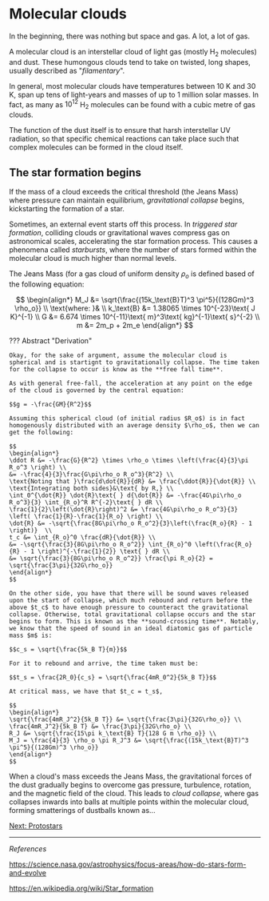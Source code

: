 <!--Contributors: Markus,Prannaya-->

# Molecular clouds

In the beginning, there was nothing but space and gas. A lot, a lot of gas.

A molecular cloud is an interstellar cloud of light gas (mostly H$_2$ molecules) and dust. These humongous clouds tend to take on twisted, long shapes, usually described as "_filamentary_".

In general, most molecular clouds have temperatures between 10 K and 30 K, span up tens of light-years and masses of up to 1 million solar masses. In fact, as many as $10^{12}$ H$_2$ molecules can be found with a cubic metre of gas clouds.

The function of the dust itself is to ensure that harsh interstellar UV radiation, so that specific chemical reactions can take place such that complex molecules can be formed in the cloud itself.


## The star formation begins

If the mass of a cloud exceeds the critical threshold (the Jeans Mass) where pressure can maintain equilibrium, _gravitational collapse_ begins, kickstarting the formation of a star.

Sometimes, an external event starts off this process. In _triggered star formation_, colliding clouds or gravitational waves compress gas on astronomical scales, accelerating the star formation process. This causes a phenomena called _starbursts_, where the number of stars formed within the molecular cloud is much higher than normal levels.

The Jeans Mass (for a gas cloud of uniform density $\rho_o$ is defined based of the following equation:

$$
\begin{align*}
M_J &= \sqrt{\frac{(15k_\text{B}T)^3 \pi^5}{(128Gm)^3 \rho_o}} \\
\text{where:  }& \\
k_\text{B} &= 1.38065 \times 10^{-23}\text{ J K}^{-1} \\
G &= 6.674 \times 10^{-11}\text{ m}^3\text{ kg}^{-1}\text{ s}^{-2} \\
m &= 2m_p + 2m_e
\end{align*}
$$

??? Abstract "Derivation"

    Okay, for the sake of argument, assume the molecular cloud is spherical and is startignt to gravitationally collapse. The time taken for the collapse to occur is know as the **free fall time**.

    As with general free-fall, the acceleration at any point on the edge of the cloud is governed by the central equation:

    $$g = -\frac{GM}{R^2}$$

    Assuming this spherical cloud (of initial radius $R_o$) is in fact homogenously distributed with an average density $\rho_o$, then we can get the following:

    $$
    \begin{align*}
    \ddot R &= -\frac{G}{R^2} \times \rho_o \times \left(\frac{4}{3}\pi R_o^3 \right) \\
    &= -\frac{4}{3}\frac{G\pi\rho_o R_o^3}{R^2} \\
    \text{Noting that }\frac{d\dot{R}}{dR} &= \frac{\ddot{R}}{\dot{R}} \\
    \text{Integrating both sides}&\text{ by R,} \\
    \int_0^{\dot{R}} \dot{R}\text{ } d{\dot{R}} &= -\frac{4G\pi\rho_o R_o^3}{3} \int_{R_o}^R R^{-2}\text{ } dR \\
    \frac{1}{2}\left(\dot{R}\right)^2 &= \frac{4G\pi\rho_o R_o^3}{3} \left( \frac{1}{R}-\frac{1}{R_o} \right) \\
    \dot{R} &= -\sqrt{\frac{8G\pi\rho_o R_o^2}{3}\left(\frac{R_o}{R} - 1 \right)}  \\
    t_c &= \int_{R_o}^0 \frac{dR}{\dot{R}} \\
    &= -\sqrt{\frac{3}{8G\pi\rho_o R_o^2}} \int_{R_o}^0 \left(\frac{R_o}{R} - 1 \right)^{-\frac{1}{2}} \text{ } dR \\
    &= \sqrt{\frac{3}{8G\pi\rho_o R_o^2}} \frac{\pi R_o}{2} = \sqrt{\frac{3\pi}{32G\rho_o}}
    \end{align*}
    $$

    On the other side, you have that there will be sound waves released upon the start of collapse, which much rebound and return before the above $t_c$ to have enough pressure to counteract the gravitational collapse. Otherwise, total gravitational collapse occurs and the star begins to form. This is known as the **sound-crossing time**. Notably, we know that the speed of sound in an ideal diatomic gas of particle mass $m$ is:

    $$c_s = \sqrt{\frac{5k_B T}{m}}$$

    For it to rebound and arrive, the time taken must be:

    $$t_s = \frac{2R_0}{c_s} = \sqrt{\frac{4mR_0^2}{5k_B T}}$$

    At critical mass, we have that $t_c = t_s$,

    $$
    \begin{align*}
    \sqrt{\frac{4mR_J^2}{5k_B T}} &= \sqrt{\frac{3\pi}{32G\rho_o}} \\
    \frac{4mR_J^2}{5k_B T} &= \frac{3\pi}{32G\rho_o} \\
    R_J &= \sqrt{\frac{15\pi k_\text{B} T}{128 G m \rho_o}} \\
    M_J = \frac{4}{3} \rho_o \pi R_J^3 &= \sqrt{\frac{(15k_\text{B}T)^3 \pi^5}{(128Gm)^3 \rho_o}}
    \end{align*}
    $$


When a cloud's mass exceeds the Jeans Mass, the gravitational forces of the dust gradually begins to overcome gas pressure, turbulence, rotation, and the magnetic field of the cloud. This leads to _cloud collapse_, where gas collapses inwards into balls at multiple points within the molecular cloud, forming smatterings of dustballs known as...

[Next: Protostars](protostar.md)

<hr/>

_References_

https://science.nasa.gov/astrophysics/focus-areas/how-do-stars-form-and-evolve

https://en.wikipedia.org/wiki/Star_formation 
